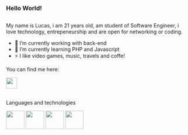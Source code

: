 ### Hello World!
##
My name is Lucas, i am 21 years old, am student of Software Engineer, i love technology, entrepeneurship and are open for networking or coding.

- 🔭 I’m currently working with back-end
- 🌱 I’m currently learning PHP and Javascript
- ⚡ I like video games, music, travels and coffe!

You can find me here: 

<a href="https://www.linkedin.com/in/lucasanjs/"><img src="https://cdn-icons.flaticon.com/png/512/3536/premium/3536505.png?token=exp=1643332290~hmac=cf50e08b903a68dabc65750ad09d29fb" style="width: 30px; height: 30px; display: inline;"></a>

##

Languages and technologies

<div style="display:inline_block;">
  <img src="https://cdn.jsdelivr.net/gh/devicons/devicon/icons/html5/html5-original.svg" style="width: 50px; height: 50px;"/>
  <img src="https://cdn.jsdelivr.net/gh/devicons/devicon/icons/css3/css3-original.svg" style="width: 50px; height: 50px;"/>
  <img src="https://cdn.jsdelivr.net/gh/devicons/devicon/icons/javascript/javascript-original.svg" style="width: 50px; height: 50px;" />
  <img src="https://cdn.jsdelivr.net/gh/devicons/devicon/icons/php/php-plain.svg" style="width: 50px; height: 50px;" />
 </div>

